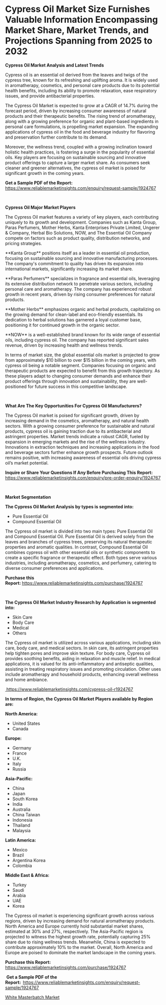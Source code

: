<p><h1>Cypress Oil Market Size Furnishes Valuable Information Encompassing Market Share, Market Trends, and Projections Spanning from 2025 to 2032</h1></p><p><strong>Cypress Oil Market Analysis and Latest Trends</strong></p>
<p><p>Cypress oil is an essential oil derived from the leaves and twigs of the cypress tree, known for its refreshing and uplifting aroma. It is widely used in aromatherapy, cosmetics, and personal care products due to its potential health benefits, including its ability to promote relaxation, ease respiratory issues, and provide antibacterial properties.</p><p>The Cypress Oil Market is expected to grow at a CAGR of 14.7% during the forecast period, driven by increasing consumer awareness of natural products and their therapeutic benefits. The rising trend of aromatherapy, along with a growing preference for organic and plant-based ingredients in personal care formulations, is propelling market expansion. The expanding applications of cypress oil in the food and beverage industry for flavoring and preservation further contribute to its demand.</p><p>Moreover, the wellness trend, coupled with a growing inclination toward holistic health practices, is fostering a surge in the popularity of essential oils. Key players are focusing on sustainable sourcing and innovative product offerings to capture a larger market share. As consumers seek cleaner and greener alternatives, the cypress oil market is poised for significant growth in the coming years.</p></p>
<p><strong>Get a Sample PDF of the Report:&nbsp;</strong> <a href="https://www.reliablemarketinsights.com/enquiry/request-sample/1924767?utm_campaign=3551&utm_medium=2&utm_source=Github&utm_content=ia&utm_term=28032025&utm_id=cypress-oil">https://www.reliablemarketinsights.com/enquiry/request-sample/1924767</a></p>
<p>&nbsp;</p>
<p><strong>Cypress Oil Major Market Players</strong></p>
<p><p>The Cypress Oil market features a variety of key players, each contributing uniquely to its growth and development. Companies such as Kanta Group, Paras Perfumers, Mother Herbs, Kanta Enterprises Private Limited, Ungerer & Company, Herbal Bio Solutions, NOW, and The Essential Oil Company compete on factors such as product quality, distribution networks, and pricing strategies.</p><p>**Kanta Group** positions itself as a leader in essential oil production, focusing on sustainable sourcing and innovative manufacturing processes. The company's commitment to quality has driven its expansion into international markets, significantly increasing its market share.</p><p>**Paras Perfumers** specializes in fragrance and essential oils, leveraging its extensive distribution network to penetrate various sectors, including personal care and aromatherapy. The company has experienced robust growth in recent years, driven by rising consumer preferences for natural products.</p><p>**Mother Herbs** emphasizes organic and herbal products, capitalizing on the growing demand for clean-label and eco-friendly essentials. Its dedication to herbal solutions has garnered a loyal customer base, positioning it for continued growth in the organic sector.</p><p>**NOW** is a well-established brand known for its wide range of essential oils, including cypress oil. The company has reported significant sales revenue, driven by increasing health and wellness trends.</p><p>In terms of market size, the global essential oils market is projected to grow from approximately $10 billion to over $15 billion in the coming years, with cypress oil being a notable segment. Companies focusing on organic and therapeutic products are expected to benefit from this growth trajectory. As these players adapt to changing consumer demands and enhance their product offerings through innovation and sustainability, they are well-positioned for future success in this competitive landscape.</p></p>
<p>&nbsp;</p>
<p><strong>What Are The Key Opportunities For Cypress Oil Manufacturers?</strong></p>
<p><p>The Cypress Oil market is poised for significant growth, driven by increasing demand in the cosmetics, aromatherapy, and natural health sectors. With a growing consumer preference for sustainable and natural products, cypress oil is gaining traction due to its antibacterial and astringent properties. Market trends indicate a robust CAGR, fueled by expansion in emerging markets and the rise of the wellness industry. Innovations in extraction techniques and increasing applications in the food and beverage sectors further enhance growth prospects. Future outlook remains positive, with increasing awareness of essential oils driving cypress oil’s market potential.</p></p>
<p><strong>Inquire or Share Your Questions If Any Before Purchasing This Report:</strong> <a href="https://www.reliablemarketinsights.com/enquiry/pre-order-enquiry/1924767?utm_campaign=3551&utm_medium=2&utm_source=Github&utm_content=ia&utm_term=28032025&utm_id=cypress-oil">https://www.reliablemarketinsights.com/enquiry/pre-order-enquiry/1924767</a></p>
<p>&nbsp;</p>
<p><strong>Market Segmentation</strong></p>
<p><strong>The Cypress Oil Market Analysis by types is segmented into:</strong></p>
<p><ul><li>Pure Essential Oil</li><li>Compound Essential Oil</li></ul></p>
<p><p>The Cypress oil market is divided into two main types: Pure Essential Oil and Compound Essential Oil. Pure Essential Oil is derived solely from the leaves and branches of cypress trees, preserving its natural therapeutic properties and aromatic qualities. In contrast, Compound Essential Oil combines cypress oil with other essential oils or synthetic components to create a specific fragrance or therapeutic effect. Both types serve various industries, including aromatherapy, cosmetics, and perfumery, catering to diverse consumer preferences and applications.</p></p>
<p><strong>Purchase this Report:&nbsp;</strong><a href="https://www.reliablemarketinsights.com/purchase/1924767?utm_campaign=3551&utm_medium=2&utm_source=Github&utm_content=ia&utm_term=28032025&utm_id=cypress-oil">https://www.reliablemarketinsights.com/purchase/1924767</a></p>
<p>&nbsp;</p>
<p><strong>The Cypress Oil Market Industry Research by Application is segmented into:</strong></p>
<p><ul><li>Skin Care</li><li>Body Care</li><li>Medical</li><li>Others</li></ul></p>
<p><p>The Cypress oil market is utilized across various applications, including skin care, body care, and medical sectors. In skin care, its astringent properties help tighten pores and improve skin texture. For body care, Cypress oil provides soothing benefits, aiding in relaxation and muscle relief. In medical applications, it is valued for its anti-inflammatory and antiseptic qualities, assisting in treating respiratory issues and promoting circulation. Other uses include aromatherapy and household products, enhancing overall wellness and home ambiance.</p></p>
<p><a href="https://www.reliablemarketinsights.com/cypress-oil-r1924767?utm_campaign=3551&utm_medium=2&utm_source=Github&utm_content=ia&utm_term=28032025&utm_id=cypress-oil">&nbsp;https://www.reliablemarketinsights.com/cypress-oil-r1924767</a></p>
<p><strong>In terms of Region, the Cypress Oil Market Players available by Region are:</strong></p>
<p>
    <p> <strong> North America: </strong>
        <ul>
            <li>United States</li>
            <li>Canada</li>
        </ul>
        </p> 
    <p> <strong> Europe: </strong>
        <ul>
            <li>Germany</li>
            <li>France</li>
            <li>U.K.</li>
            <li>Italy</li>
            <li>Russia</li>
        </ul>
        </p> 
    <p> <strong> Asia-Pacific: </strong>
        <ul>
            <li>China</li>
            <li>Japan</li>
            <li>South Korea</li>
            <li>India</li>
            <li>Australia</li>
            <li>China Taiwan</li>
            <li>Indonesia</li>
            <li>Thailand</li>
            <li>Malaysia</li>
        </ul>
        </p> 
    <p> <strong> Latin America: </strong>
        <ul>
            <li>Mexico</li>
            <li>Brazil</li>
            <li>Argentina Korea</li>
            <li>Colombia</li>
        </ul>
        </p> 
    <p> <strong> Middle East & Africa: </strong>
        <ul>
            <li>Turkey</li>
            <li>Saudi</li>
            <li>Arabia</li>
            <li>UAE</li>
            <li>Korea</li>
        </ul>
    </p>
    </p>
<p><p>The Cypress oil market is experiencing significant growth across various regions, driven by increasing demand for natural aromatherapy products. North America and Europe currently hold substantial market shares, estimated at 30% and 27%, respectively. The Asia-Pacific region is projected to witness the highest growth rate, potentially capturing 25% share due to rising wellness trends. Meanwhile, China is expected to contribute approximately 10% to the market. Overall, North America and Europe are poised to dominate the market landscape in the coming years.</p></p>
<p><strong>Purchase this Report: </strong><a href="https://www.reliablemarketinsights.com/purchase/1924767?utm_campaign=3551&utm_medium=2&utm_source=Github&utm_content=ia&utm_term=28032025&utm_id=cypress-oil">https://www.reliablemarketinsights.com/purchase/1924767</a></p>
<p>&nbsp;<strong>Get a Sample PDF of the Report:&nbsp;&nbsp;</strong><a href="https://www.reliablemarketinsights.com/enquiry/request-sample/1924767?utm_campaign=3551&utm_medium=2&utm_source=Github&utm_content=ia&utm_term=28032025&utm_id=cypress-oil">https://www.reliablemarketinsights.com/enquiry/request-sample/1924767</a></p>
<p><strong></strong></p>
<p><p><a href="https://github.com/vassihucz/Market-Research-Report-List-1/blob/main/white-masterbatch-market.md?utm_campaign=3551&utm_medium=2&utm_source=Github&utm_content=ia&utm_term=28032025&utm_id=cypress-oil">White Masterbatch Market</a></p></p>